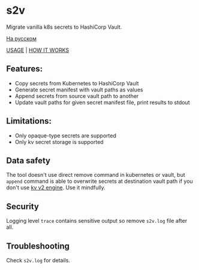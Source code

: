 # s2v

Migrate vanilla k8s secrets to HashiCorp Vault.

[На русском](README.RU.md)

[USAGE](USAGE.md) | [HOW IT WORKS](HOW-IT-WORKS.md)

## Features:

- Copy secrets from Kubernetes to HashiCorp Vault
- Generate secret manifest with vault paths as values
- Append secrets from source vault path to another
- Update vault paths for given secret manifest file, print results to stdout

## Limitations:

- Only opaque-type secrets are supported
- Only kv secret storage is supported

## Data safety

The tool doesn't use direct remove command in kubernetes or vault, but `append` command 
is able to overwrite secrets at destination vault path if you don't use [kv v2 engine](https://developer.hashicorp.com/vault/tutorials/secrets-management/versioned-kv?variants=vault-deploy%3Aselfhosted). Use it mindfully.

## Security

Logging level `trace` contains sensitive output so remove `s2v.log` file after all.

## Troubleshooting

Check `s2v.log` for details.
